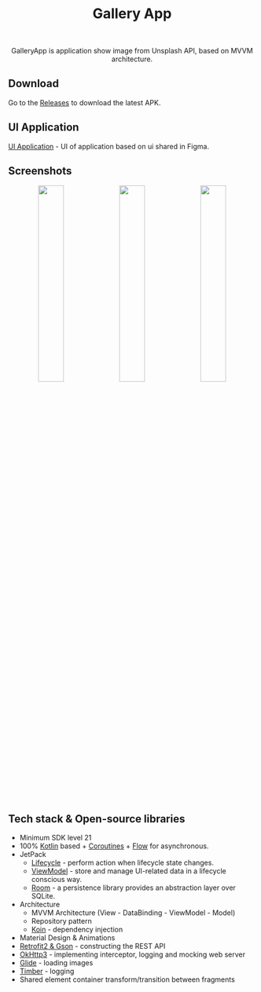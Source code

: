 <h1 align="center">Gallery App</h1></br>
<p align="center">  
GalleryApp is application show image from Unsplash API, based on MVVM architecture. 
</p>

<p align="center">

</p>

## Download
Go to the [Releases](https://github.com/LNMCode/GalleryApp/releases) to download the latest APK.

## UI Application

[UI Application](https://www.figma.com/file/abtgGeg11LmHEAgyWqTfTg/Art-gallery-app-UI-(Community)?node-id=0%3A1) - UI of application based on ui shared in Figma. 

## Screenshots
<p align="center">
<img src="/preview/preview01.gif" width="32%"/>
<img src="/preview/preview02.gif" width="32%"/>
<img src="/preview/preview03.gif" width="32%"/>
</p>

## Tech stack & Open-source libraries
- Minimum SDK level 21
- 100% [Kotlin](https://kotlinlang.org/) based + [Coroutines](https://github.com/Kotlin/kotlinx.coroutines) + [Flow](https://kotlin.github.io/kotlinx.coroutines/kotlinx-coroutines-core/kotlinx.coroutines.flow/) for asynchronous.
- JetPack
  - [Lifecycle](https://developer.android.com/topic/libraries/architecture/lifecycle) - perform action when lifecycle state changes.
  - [ViewModel](https://developer.android.com/topic/libraries/architecture/viewmodel) - store and manage UI-related data in a lifecycle conscious way.
  - [Room](https://developer.android.com/topic/libraries/architecture/room) - a persistence library provides an abstraction layer over SQLite.
- Architecture
  - MVVM Architecture (View - DataBinding - ViewModel - Model)
  - Repository pattern
  - [Koin](https://github.com/InsertKoinIO/koin) - dependency injection
- Material Design & Animations
- [Retrofit2 & Gson](https://github.com/square/retrofit) - constructing the REST API
- [OkHttp3](https://github.com/square/okhttp) - implementing interceptor, logging and mocking web server
- [Glide](https://github.com/bumptech/glide) - loading images
- [Timber](https://github.com/JakeWharton/timber) - logging
- Shared element container transform/transition between fragments
